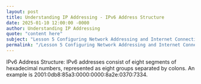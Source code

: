 ```yaml
---
layout: post
title: Understanding IP Addressing - IPv6 Address Structure
date: 2025-01-10 12:00:00 -0000
author: Understanding IP Addressing
quote: "content here"
subject: "Lesson 5 Configuring Network Addressing and Internet Connections"
permalink: "/Lesson 5 Configuring Network Addressing and Internet Connections/Understanding IP Addressing/Understanding IP Addressing - IPv6 Address Structure"
---
```


IPv6 Address Structure: IPv6 addresses consist of eight segments of hexadecimal numbers, represented as eight groups separated by colons. An example is 2001:0db8:85a3:0000:0000:8a2e:0370:7334.

